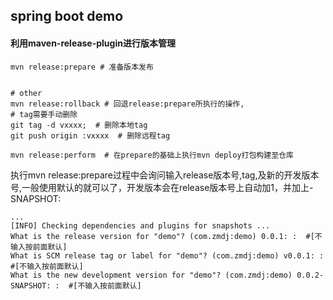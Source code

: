 ## spring boot demo

#### 利用maven-release-plugin进行版本管理
```shell
mvn release:prepare # 准备版本发布


# other
mvn release:rollback # 回退release:prepare所执行的操作, 
# tag需要手动删除
git tag -d vxxxx;  # 删除本地tag
git push origin :vxxxx  # 删除远程tag

mvn release:perform  # 在prepare的基础上执行mvn deploy打包构建至仓库
```

执行mvn release:prepare过程中会询问输入release版本号,tag,及新的开发版本号,一般使用默认的就可以了，开发版本会在release版本号上自动加1，并加上-SNAPSHOT:

```shell
...
[INFO] Checking dependencies and plugins for snapshots ...
What is the release version for "demo"? (com.zmdj:demo) 0.0.1: :  #[不输入按前面默认]
What is SCM release tag or label for "demo"? (com.zmdj:demo) v0.0.1: :  #[不输入按前面默认]
What is the new development version for "demo"? (com.zmdj:demo) 0.0.2-SNAPSHOT: :  #[不输入按前面默认]
```


